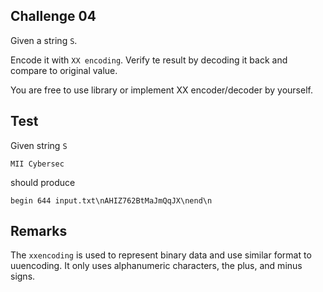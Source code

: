 ## Challenge 04

Given a string `S`.

Encode it with `XX encoding`. Verify te result by decoding it back and compare to original value.

You are free to use library or implement XX encoder/decoder by yourself.

## Test

Given string `S`

```
MII Cybersec
```

should produce

```
begin 644 input.txt\nAHIZ762BtMaJmQqJX\nend\n
```

## Remarks

The `xxencoding` is used to represent binary data and use similar format to uuencoding. It only uses alphanumeric characters, the plus, and minus signs.